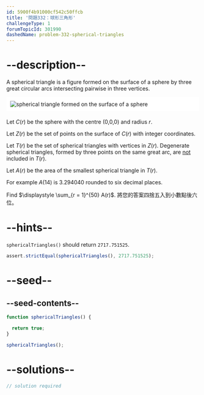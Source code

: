 ```yaml
---
id: 5900f4b91000cf542c50ffcb
title: '問題332：球形三角形'
challengeType: 1
forumTopicId: 301990
dashedName: problem-332-spherical-triangles
---
```


# --description--

A spherical triangle is a figure formed on the surface of a sphere by three great circular arcs intersecting pairwise in three vertices.

<img alt="spherical triangle formed on the surface of a sphere" src="https://cdn.freecodecamp.org/curriculum/project-euler/spherical-triangles.jpg" style="background-color: white; padding: 10px; display: block; margin-right: auto; margin-left: auto; margin-bottom: 1.2rem;" />

Let $C(r)$ be the sphere with the centre (0,0,0) and radius $r$.

Let $Z(r)$ be the set of points on the surface of $C(r)$ with integer coordinates.

Let $T(r)$ be the set of spherical triangles with vertices in $Z(r)$. Degenerate spherical triangles, formed by three points on the same great arc, are <u>not</u> included in $T(r)$.

Let $A(r)$ be the area of the smallest spherical triangle in $T(r)$.

For example $A(14)$ is 3.294040 rounded to six decimal places.

Find $\displaystyle \sum_{r = 1}^{50} A(r)$. 將您的答案四捨五入到小數點後六位。

# --hints--

`sphericalTriangles()` should return `2717.751525`.

```js
assert.strictEqual(sphericalTriangles(), 2717.751525);
```

# --seed--

## --seed-contents--

```js
function sphericalTriangles() {

  return true;
}

sphericalTriangles();
```

# --solutions--

```js
// solution required
```
